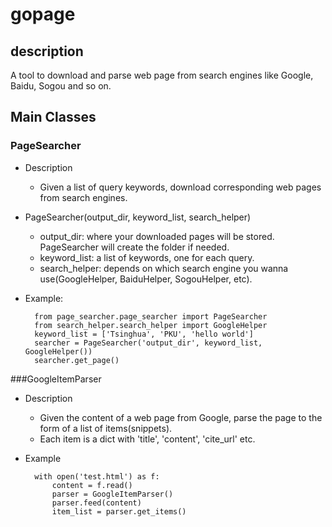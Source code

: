 # gopage
	
## description
A tool to download and parse web page from search engines like Google, Baidu, Sogou and so on.

	
## Main Classes

### PageSearcher
* Description
	* Given a list of query keywords, download corresponding web pages from search engines.
* PageSearcher(output\_dir, keyword\_list, search\_helper)
	* output_dir: where your downloaded pages will be stored. PageSearcher will create the folder if needed.
	* keyword\_list: a list of keywords, one for each query.
	* search_helper: depends on which search engine you wanna use(GoogleHelper, BaiduHelper, SogouHelper, etc).
* Example:

		from page_searcher.page_searcher import PageSearcher
		from search_helper.search_helper import GoogleHelper
		keyword_list = ['Tsinghua', 'PKU', 'hello world']
		searcher = PageSearcher('output_dir', keyword_list, GoogleHelper())
		searcher.get_page()
	
###GoogleItemParser
* Description
	* Given the content of a web page from Google, parse the page to the form of a list of items(snippets).
	* Each item is a dict with 'title', 'content', 'cite_url' etc.
* Example
	
		with open('test.html') as f:
			content = f.read()
			parser = GoogleItemParser()
			parser.feed(content)
			item_list = parser.get_items()
		